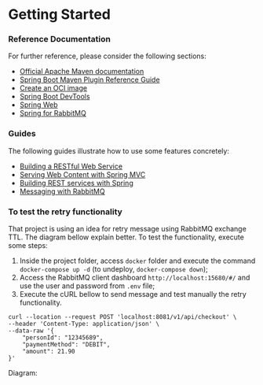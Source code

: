 # Getting Started

### Reference Documentation
For further reference, please consider the following sections:

* [Official Apache Maven documentation](https://maven.apache.org/guides/index.html)
* [Spring Boot Maven Plugin Reference Guide](https://docs.spring.io/spring-boot/docs/2.6.6/maven-plugin/reference/html/)
* [Create an OCI image](https://docs.spring.io/spring-boot/docs/2.6.6/maven-plugin/reference/html/#build-image)
* [Spring Boot DevTools](https://docs.spring.io/spring-boot/docs/2.6.6/reference/htmlsingle/#using-boot-devtools)
* [Spring Web](https://docs.spring.io/spring-boot/docs/2.6.6/reference/htmlsingle/#boot-features-developing-web-applications)
* [Spring for RabbitMQ](https://docs.spring.io/spring-boot/docs/2.6.6/reference/htmlsingle/#boot-features-amqp)

### Guides
The following guides illustrate how to use some features concretely:

* [Building a RESTful Web Service](https://spring.io/guides/gs/rest-service/)
* [Serving Web Content with Spring MVC](https://spring.io/guides/gs/serving-web-content/)
* [Building REST services with Spring](https://spring.io/guides/tutorials/bookmarks/)
* [Messaging with RabbitMQ](https://spring.io/guides/gs/messaging-rabbitmq/)

### To test the retry functionality

That project is using an idea for retry message using RabbitMQ exchange TTL. The diagram bellow explain better.
To test the functionality, execute some steps:

1. Inside the project folder, access `docker` folder and execute the command `docker-compose up -d` (to undeploy, `docker-compose down`);
2. Access the RabbitMQ client dashboard `http://localhost:15680/#/` and use the user and password from `.env` file;
3. Execute the cURL bellow to send message and test manually the retry functionality.

```shell
curl --location --request POST 'localhost:8081/v1/api/checkout' \
--header 'Content-Type: application/json' \
--data-raw '{
    "personId": "12345689",
    "paymentMethod": "DEBIT",
    "amount": 21.90
}'
```

Diagram:



